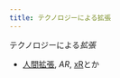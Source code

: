 ```yaml
---
title: テクノロジーによる拡張
---
```


テクノロジーによる*拡張*

* [人間拡張](%E4%BA%BA%E9%96%93%E6%8B%A1%E5%BC%B5.md), *AR*, [xR](xR.md)とか

